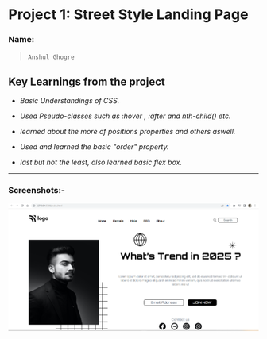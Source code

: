 # Project 1: Street Style Landing Page

### Name:

> `Anshul Ghogre`

## Key Learnings from the project

- _Basic Understandings of CSS._

- _Used Pseudo-classes such as :hover , :after and nth-child() etc._

- _learned about the more of positions properties and others aswell._

- _Used and learned the basic "order" property._

- _last but not the least, also learned basic flex box._

---

### Screenshots:-

![Project1](./madebyanshul.png)
